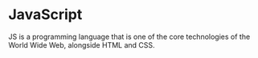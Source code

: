 # JavaScript

JS is a programming language that is one of the core technologies of the World Wide Web, alongside HTML and CSS.